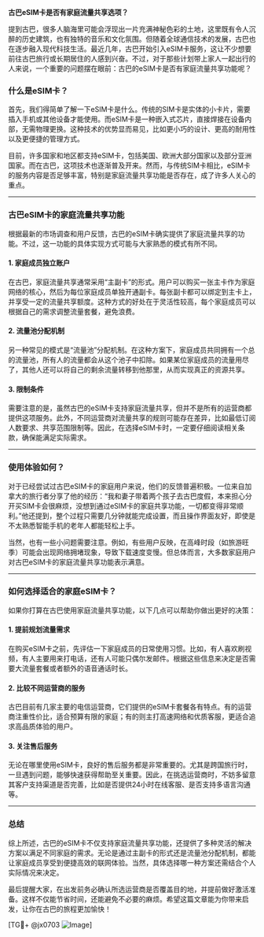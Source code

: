**古巴eSIM卡是否有家庭流量共享选项？**

提到古巴，很多人脑海里可能会浮现出一片充满神秘色彩的土地，这里既有令人沉醉的历史建筑，也有独特的音乐和文化氛围。但随着全球通信技术的发展，古巴也在逐步融入现代科技生活。最近几年，古巴开始引入eSIM卡服务，这让不少想要前往古巴旅行或长期居住的人感到兴奋。不过，对于那些计划带上家人一起出行的人来说，一个重要的问题摆在眼前：古巴的eSIM卡是否有家庭流量共享功能呢？

### 什么是eSIM卡？

首先，我们得简单了解一下eSIM卡是什么。传统的SIM卡是实体的小卡片，需要插入手机或其他设备才能使用。而eSIM卡是一种嵌入式芯片，直接焊接在设备内部，无需物理更换。这种技术的优势显而易见，比如更小巧的设计、更高的耐用性以及更便捷的管理方式。

目前，许多国家和地区都支持eSIM卡，包括美国、欧洲大部分国家以及部分亚洲国家。而在古巴，这项技术也逐渐普及开来。然而，与传统SIM卡相比，eSIM卡的服务内容是否足够丰富，特别是家庭流量共享功能是否存在，成了许多人关心的重点。

---

### 古巴eSIM卡的家庭流量共享功能

根据最新的市场调查和用户反馈，古巴的eSIM卡确实提供了家庭流量共享的功能。不过，这一功能的具体实现方式可能与大家熟悉的模式有所不同。

#### 1. **家庭成员独立账户**
   在古巴，家庭流量共享通常采用“主副卡”的形式。用户可以购买一张主卡作为家庭网络的核心，然后为每位家庭成员单独开通副卡。每张副卡都可以绑定到主卡上，并享受一定的流量共享额度。这种方式的好处在于灵活性较高，每个家庭成员可以根据自己的需求调整流量套餐，避免浪费。

#### 2. **流量池分配机制**
   另一种常见的模式是“流量池”分配机制。在这种方案下，家庭成员共同拥有一个总的流量池，所有人的流量都会从这个池子中扣除。如果某位家庭成员的流量用尽了，其他人还可以将自己的剩余流量转移到他那里，从而实现真正的资源共享。

#### 3. **限制条件**
   需要注意的是，虽然古巴的eSIM卡支持家庭流量共享，但并不是所有的运营商都提供这项服务。此外，不同运营商对流量共享的规则可能存在差异，比如最低订阅人数要求、共享范围限制等。因此，在选择eSIM卡时，一定要仔细阅读相关条款，确保能满足实际需求。

---

### 使用体验如何？

对于已经尝试过古巴eSIM卡的家庭用户来说，他们的反馈普遍积极。一位来自加拿大的旅行者分享了他的经历：“我和妻子带着两个孩子去古巴度假，本来担心分开买SIM卡会很麻烦，没想到通过eSIM卡的家庭共享功能，一切都变得非常顺利。”他还提到，整个过程只需要几分钟就能完成设置，而且操作界面友好，即使是不太熟悉智能手机的老年人都能轻松上手。

当然，也有一些小问题需要注意。例如，有些用户反映，在高峰时段（如旅游旺季）可能会出现网络拥堵现象，导致下载速度变慢。但总体而言，大多数家庭用户对古巴eSIM卡的家庭流量共享功能表示满意。

---

### 如何选择适合的家庭eSIM卡？

如果你打算在古巴使用家庭流量共享功能，以下几点可以帮助你做出更好的决策：

#### 1. **提前规划流量需求**
   在购买eSIM卡之前，先评估一下家庭成员的日常使用习惯。比如，有人喜欢刷视频，有人主要用来打电话，还有人可能只偶尔发邮件。根据这些信息来决定是否需要大流量套餐或者额外的语音通话时长。

#### 2. **比较不同运营商的服务**
   古巴目前有几家主要的电信运营商，它们提供的eSIM卡套餐各有特点。有的运营商注重性价比，适合预算有限的家庭；有的则主打高速网络和优质客服，更适合追求高品质体验的用户。

#### 3. **关注售后服务**
   无论在哪里使用eSIM卡，良好的售后服务都是非常重要的。尤其是跨国旅行时，一旦遇到问题，能够快速获得帮助至关重要。因此，在挑选运营商时，不妨多留意其客户支持渠道是否完善，比如是否提供24小时在线客服、是否支持多语言沟通等。

---

### 总结

综上所述，古巴的eSIM卡不仅支持家庭流量共享功能，还提供了多种灵活的解决方案以满足不同家庭的需求。无论是通过主副卡的形式还是流量池分配机制，都能让家庭成员享受到便捷高效的联网体验。当然，具体选择哪一种方案还需结合个人实际情况来决定。

最后提醒大家，在出发前务必确认所选运营商是否覆盖目的地，并提前做好激活准备。这样不仅能节省时间，还能避免不必要的麻烦。希望这篇文章能为你带来启发，让你在古巴的旅程更加愉快！

[TG💪+ @jx0703 ![Image](https://github.com/user-attachments/assets/dbca1d08-cadb-493c-b0ec-ad6f7a83f270)]